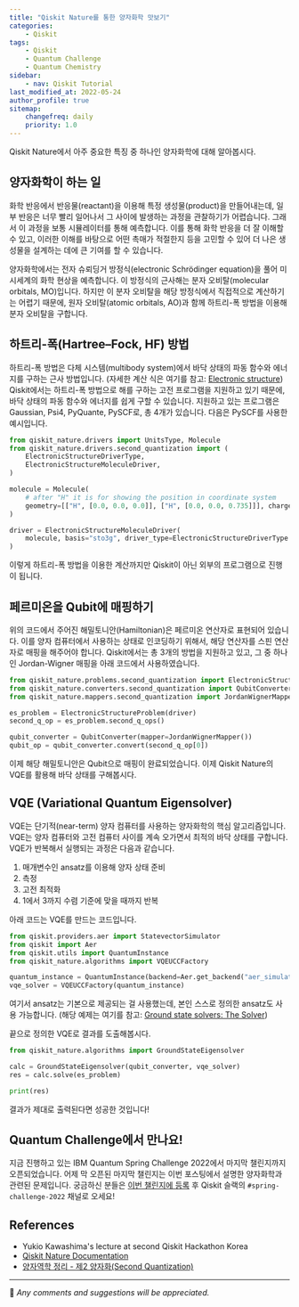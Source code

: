 ```yaml
---
title: "Qiskit Nature를 통한 양자화학 맛보기"
categories:
    - Qiskit
tags:
    - Qiskit
    - Quantum Challenge
    - Quantum Chemistry
sidebar:
    - nav: Qiskit Tutorial
last_modified_at: 2022-05-24
author_profile: true
sitemap:
    changefreq: daily
    priority: 1.0
---
```


Qiskit Nature에서 아주 중요한 특징 중 하나인 양자화학에 대해 알아봅시다.

## 양자화학이 하는 일

화학 반응에서 반응물(reactant)을 이용해 특정 생성물(product)을 만들어내는데, 일부 반응은 너무 빨리 일어나서 그 사이에 발생하는 과정을 관찰하기가 어렵습니다.
그래서 이 과정을 보통 시뮬레이터를 통해 예측합니다. 이를 통해 화학 반응을 더 잘 이해할 수 있고, 이러한 이해를 바탕으로 어떤 촉매가 적절한지 등을 고민할 수 있어
더 나은 생성물을 설계하는 데에 큰 기여를 할 수 있습니다.

양자화학에서는 전자 슈뢰딩거 방정식(electronic Schrödinger equation)을 풀어 미시세계의 화학 현상을 예측합니다.
이 방정식의 근사해는 분자 오비탈(molecular orbitals, MO)입니다. 하지만 이 분자 오비탈을 해당 방정식에서 직접적으로 계산하기는 어렵기 때문에,
원자 오비탈(atomic orbitals, AO)과 함께 하트리-폭 방법을 이용해 분자 오비탈을 구합니다.

## 하트리-폭(Hartree–Fock, HF) 방법

하트리-폭 방법은 다체 시스템(multibody system)에서 바닥 상태의 파동 함수와 에너지를 구하는 근사 방법입니다. (자세한 계산 식은 여기를 참고: [Electronic structure](https://qiskit.org/documentation/nature/tutorials/01_electronic_structure.html#The-Hartree-Fock-initial-state)) Qiskit에서는 하트리-폭 방법으로 해를 구하는 고전 프로그램을 지원하고 있기 때문에, 바닥 상태의 파동 함수와 에너지를 쉽게 구할 수 있습니다. 지원하고 있는 프로그램은 Gaussian, Psi4, PyQuante, PySCF로, 총 4개가 있습니다. 다음은 PySCF를 사용한 예시입니다.

```python
from qiskit_nature.drivers import UnitsType, Molecule
from qiskit_nature.drivers.second_quantization import (
    ElectronicStructureDriverType,
    ElectronicStructureMoleculeDriver,
)

molecule = Molecule(
    # after "H" it is for showing the position in coordinate system
    geometry=[["H", [0.0, 0.0, 0.0]], ["H", [0.0, 0.0, 0.735]]], charge=0, multiplicity=1
)

driver = ElectronicStructureMoleculeDriver(
    molecule, basis="sto3g", driver_type=ElectronicStructureDriverType.PYSCF
)
```

이렇게 하트리-폭 방법을 이용한 계산까지만 Qiskit이 아닌 외부의 프로그램으로 진행이 됩니다.

## 페르미온을 Qubit에 매핑하기

위의 코드에서 주어진 해밀토니안(Hamiltonian)은 페르미온 연산자로 표현되어 있습니다. 이를 양자 컴퓨터에서 사용하는 상태로 인코딩하기 위해서, 해당 연산자를 스핀 연산자로 매핑을 해주어야 합니다. Qiskit에서는 총 3개의 방법을 지원하고 있고, 그 중 하나인 Jordan-Wigner 매핑을 아래 코드에서 사용하였습니다.

```python
from qiskit_nature.problems.second_quantization import ElectronicStructureProblem
from qiskit_nature.converters.second_quantization import QubitConverter
from qiskit_nature.mappers.second_quantization import JordanWignerMapper, ParityMapper

es_problem = ElectronicStructureProblem(driver)
second_q_op = es_problem.second_q_ops()

qubit_converter = QubitConverter(mapper=JordanWignerMapper())
qubit_op = qubit_converter.convert(second_q_op[0])
```

이제 해당 해밀토니안은 Qubit으로 매핑이 완료되었습니다. 이제 Qiskit Nature의 VQE를 활용해 바닥 상태를 구해봅시다.

## VQE (Variational Quantum Eigensolver)

VQE는 단기적(near-term) 양자 컴퓨터를 사용하는 양자화학의 핵심 알고리즘입니다. VQE는 양자 컴퓨터와 고전 컴퓨터 사이를 계속 오가면서 최적의 바닥 상태를 구합니다.
VQE가 반복해서 실행되는 과정은 다음과 같습니다.

1. 매개변수인 ansatz를 이용해 양자 상태 준비
2. 측정
3. 고전 최적화
4. 1에서 3까지 수렴 기준에 맞을 때까지 반복

아래 코드는 VQE를 만드는 코드입니다.

```python
from qiskit.providers.aer import StatevectorSimulator
from qiskit import Aer
from qiskit.utils import QuantumInstance
from qiskit_nature.algorithms import VQEUCCFactory

quantum_instance = QuantumInstance(backend=Aer.get_backend("aer_simulator_statevector"))
vqe_solver = VQEUCCFactory(quantum_instance)
```

여기서 ansatz는 기본으로 제공되는 걸 사용했는데, 본인 스스로 정의한 ansatz도 사용 가능합니다. (해당 예제는 여기를 참고: [Ground state solvers: The Solver](https://qiskit.org/documentation/nature/tutorials/03_ground_state_solvers.html#The-Solver))

끝으로 정의한 VQE로 결과를 도출해봅시다.

```python
from qiskit_nature.algorithms import GroundStateEigensolver

calc = GroundStateEigensolver(qubit_converter, vqe_solver)
res = calc.solve(es_problem)

print(res)
```

결과가 제대로 출력된다면 성공한 것입니다!

## Quantum Challenge에서 만나요!

지금 진행하고 있는 IBM Quantum Spring Challenge 2022에서 마지막 챌린지까지 오픈되었습니다.
어제 막 오픈된 마지막 챌린지는 이번 포스팅에서 설명한 양자화학과 관련된 문제입니다.
궁금하신 분들은 [이번 챌린지에 등록](https://challenges.quantum-computing.ibm.com/spring-2022) 후 Qiskit 슬랙의 `#spring-challenge-2022` 채널로 오세요!

## References

-   Yukio Kawashima's lecture at second Qiskit Hackathon Korea
-   [Qiskit Nature Documentation](https://qiskit.org/documentation/nature/)
-   [양자역학 정리 - 제2 양자화(Second Quantization)](https://m.blog.naver.com/dngjs154/221405783609)

---

💬 _Any comments and suggestions will be appreciated._
